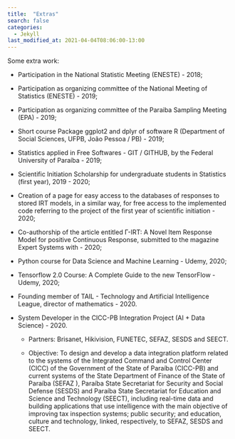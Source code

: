 ```yaml
---
title:  "Extras"
search: false
categories: 
  - Jekyll
last_modified_at: 2021-04-04T08:06:00-13:00
---
```


Some extra work:

- Participation in the National Statistic Meeting (ENESTE) - 2018;

- Participation as organizing committee of the National Meeting of Statistics (ENESTE) - 2019;

- Participation as organizing committee of the Paraiba Sampling Meeting (EPA) - 2019;

- Short course Package ggplot2 and dplyr of software R (Department of Social Sciences, UFPB, João Pessoa / PB) - 2019;

- Statistics applied in Free Softwares - GIT / GITHUB, by the Federal University of Paraíba - 2019;

- Scientific Initiation Scholarship for undergraduate students in Statistics (first year), 2019 - 2020;

- Creation of a page for easy access to the databases of responses to stored IRT models, in a similar way, for free access to the implemented code referring to the project of the first year of scientific initiation - 2020;

- Co-authorship of the article entitled Γ-IRT: A Novel Item Response Model for positive Continuous Response, submitted to the magazine Expert Systems with - 2020;

- Python course for Data Science and Machine Learning - Udemy, 2020;

- Tensorflow 2.0 Course: A Complete Guide to the new TensorFlow - Udemy, 2020;

- Founding member of TAIL - Technology and Artificial Intelligence League, director of mathematics - 2020.

- System Developer in the CICC-PB Integration Project (AI + Data Science) - 2020.
   - Partners: Brisanet, Hikivision, FUNETEC, SEFAZ, SESDS and SEECT.

   - Objective: To design and develop a data integration platform related to the systems of the Integrated Command and Control Center (CICC) of the Government of the State of Paraíba (CICC-PB) and current systems of the State Department of Finance of the State of Paraíba (SEFAZ ), Paraíba State Secretariat for Security and Social Defense (SESDS) and Paraíba State Secretariat for Education and Science and Technology (SEECT), including real-time data and building applications that use intelligence with the main objective of improving tax inspection systems; public security; and education, culture and technology, linked, respectively, to SEFAZ, SESDS and SEECT.
